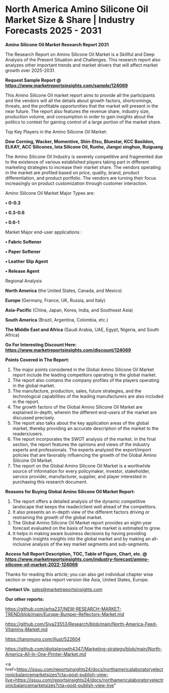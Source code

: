 # North America Amino Silicone Oil Market Size & Share | Industry Forecasts 2025 - 2031

<strong>Amino Silicone Oil Market Research Report 2031</strong>

The Research Report on Amino Silicone Oil Market is a Skillful and Deep Analysis of the Present Situation and Challenges. This research report also analyzes other important trends and market drivers that will affect market growth over 2025-2031.

<strong>Request Sample Report @ <a href=https://www.marketreportsinsights.com/sample/124069>https://www.marketreportsinsights.com/sample/124069</a></strong>

This Amino Silicone Oil market report aims to provide all the participants and the vendors will all the details about growth factors, shortcomings, threats, and the profitable opportunities that the market will present in the near future. The report also features the revenue share, industry size, production volume, and consumption in order to gain insights about the politics to contest for gaining control of a large portion of the market share.

Top Key Players in the Amino Silicone Oil Market:

<strong>Dow Corning, Wacker, Momentive, Shin-Etsu, Bluestar, KCC Basildon, ELKAY, ACC Silicones, Iota Silicone Oil, Runhe, Jiangxi xinghuo, Ruiguang</strong>

The Amino Silicone Oil Industry is severely competitive and fragmented due to the existence of various established players taking part in different marketing strategies to increase their market share. The vendors operating in the market are profiled based on price, quality, brand, product differentiation, and product portfolio. The vendors are turning their focus increasingly on product customization through customer interaction.

Amino Silicone Oil Market Major Types are:

<strong>• 0-0.3

• 0.3-0.6

• 0.6-1</strong>

Market Major end-user applications :

<strong>• Fabric Softener

• Paper Softener

• Leather Slip Agent

• Release Agent</strong>

Regional Analysis

</u><strong><b>North America</b></strong> (the United States, Canada, and Mexico)

<strong><b>Europe </b></strong>(Germany, France, UK, Russia, and Italy)

<strong><b>Asia-Pacific</b></strong> (China, Japan, Korea, India, and Southeast Asia)

<strong><b>South America</b></strong> (Brazil, Argentina, Colombia, etc.)

<strong><b>The Middle East and Africa</b></strong> (Saudi Arabia, UAE, Egypt, Nigeria, and South Africa)

<strong>Go For Interesting Discount Here: <a href=https://www.marketreportsinsights.com/discount/124069>https://www.marketreportsinsights.com/discount/124069</a></strong>

<strong>Points Covered in The Report:</strong>
<ol>
  <li>The major points considered in the Global Amino Silicone Oil Market report include the leading competitors operating in the global market.</li>
  <li>The report also contains the company profiles of the players operating in the global market.</li>
  <li>The manufacture, production, sales, future strategies, and the technological capabilities of the leading manufacturers are also included in the report.</li>
  <li>The growth factors of the Global Amino Silicone Oil Market are explained in-depth, wherein the different end-users of the market are discussed precisely.</li>
  <li>The report also talks about the key application areas of the global market, thereby providing an accurate description of the market to the readers/users.</li>
  <li>The report incorporates the SWOT analysis of the market. In the final section, the report features the opinions and views of the industry experts and professionals. The experts analyzed the export/import policies that are favorably influencing the growth of the Global Amino Silicone Oil Market.</li>
  <li>The report on the Global Amino Silicone Oil Market is a worthwhile source of information for every policymaker, investor, stakeholder, service provider, manufacturer, supplier, and player interested in purchasing this research document.</li>
</ol>
<strong>Reasons for Buying Global Amino Silicone Oil Market Report:</strong>

<ol>
  <li>The report offers a detailed analysis of the dynamic competitive landscape that keeps the reader/client well ahead of the competitors.</li>
  <li>It also presents an in-depth view of the different factors driving or restraining the growth of the global market.</li>
  <li>The Global Amino Silicone Oil Market report provides an eight-year forecast evaluated on the basis of how the market is estimated to grow.</li>
  <li>It helps in making aware business decisions by having providing thorough insights insights into the global market and by making an all-inclusive analysis of the key market segments and sub-segments.</li>
</ol>
<strong>Access full Report Description, TOC, Table of Figure, Chart, etc. @ <a href=https://www.marketreportsinsights.com/industry-forecast/amino-silicone-oil-market-2022-124069>https://www.marketreportsinsights.com/industry-forecast/amino-silicone-oil-market-2022-124069</a></strong>


Thanks for reading this article; you can also get individual chapter wise section or region wise report version like Asia, United States, Europe.

<strong>Contact Us:</strong>
sales@marketreportsinsights.com

<strong>Our other reports:</strong>

<a href=https://github.com/arha237/NEW-RESEARCH-MARKET-TREND/blob/main/Europe-Bumper-Reflectors-Market.md>https://github.com/arha237/NEW-RESEARCH-MARKET-TREND/blob/main/Europe-Bumper-Reflectors-Market.md</a>

<a href=https://github.com/Siya23553/Research/blob/main/North-America-Feed-Vitamins-Market.md>https://github.com/Siya23553/Research/blob/main/North-America-Feed-Vitamins-Market.md</a>

<a href=https://tanomuno.com/illust/522604>https://tanomuno.com/illust/522604</a>

<a href=https://github.com/digitalgrowth4347/Marketing-strategy/blob/main/North-America-All-In-One-Printer-Market.md>https://github.com/digitalgrowth4347/Marketing-strategy/blob/main/North-America-All-In-One-Printer-Market.md</a>

<a href=https://issuu.com/reportsinsights24/docs/northamericalaboratoryelectronicbalancemarketsizes?cta=post-publish-view-live>https://issuu.com/reportsinsights24/docs/northamericalaboratoryelectronicbalancemarketsizes?cta=post-publish-view-live</a>"

